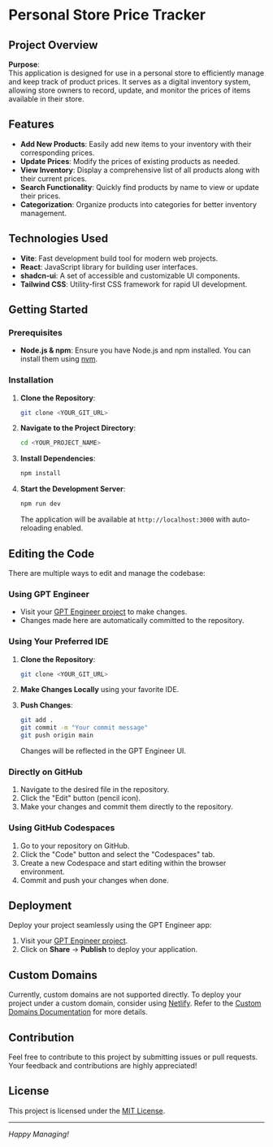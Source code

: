 # Personal Store Price Tracker

## Project Overview

**Purpose**:  
This application is designed for use in a personal store to efficiently manage and keep track of product prices. It serves as a digital inventory system, allowing store owners to record, update, and monitor the prices of items available in their store.

## Features

- **Add New Products**: Easily add new items to your inventory with their corresponding prices.
- **Update Prices**: Modify the prices of existing products as needed.
- **View Inventory**: Display a comprehensive list of all products along with their current prices.
- **Search Functionality**: Quickly find products by name to view or update their prices.
- **Categorization**: Organize products into categories for better inventory management.

## Technologies Used

- **Vite**: Fast development build tool for modern web projects.
- **React**: JavaScript library for building user interfaces.
- **shadcn-ui**: A set of accessible and customizable UI components.
- **Tailwind CSS**: Utility-first CSS framework for rapid UI development.

## Getting Started

### Prerequisites

- **Node.js & npm**: Ensure you have Node.js and npm installed. You can install them using [nvm](https://github.com/nvm-sh/nvm#installing-and-updating).

### Installation

1. **Clone the Repository**:
    ```sh
    git clone <YOUR_GIT_URL>
    ```

2. **Navigate to the Project Directory**:
    ```sh
    cd <YOUR_PROJECT_NAME>
    ```

3. **Install Dependencies**:
    ```sh
    npm install
    ```

4. **Start the Development Server**:
    ```sh
    npm run dev
    ```

    The application will be available at `http://localhost:3000` with auto-reloading enabled.

## Editing the Code

There are multiple ways to edit and manage the codebase:

### Using GPT Engineer

- Visit your [GPT Engineer project](https://gptengineer.app/projects/d8cb689e-8e50-40b0-9ab3-b4f578cb6723/improve) to make changes.
- Changes made here are automatically committed to the repository.

### Using Your Preferred IDE

1. **Clone the Repository**:
    ```sh
    git clone <YOUR_GIT_URL>
    ```

2. **Make Changes Locally** using your favorite IDE.

3. **Push Changes**:
    ```sh
    git add .
    git commit -m "Your commit message"
    git push origin main
    ```

    Changes will be reflected in the GPT Engineer UI.

### Directly on GitHub

1. Navigate to the desired file in the repository.
2. Click the "Edit" button (pencil icon).
3. Make your changes and commit them directly to the repository.

### Using GitHub Codespaces

1. Go to your repository on GitHub.
2. Click the "Code" button and select the "Codespaces" tab.
3. Create a new Codespace and start editing within the browser environment.
4. Commit and push your changes when done.

## Deployment

Deploy your project seamlessly using the GPT Engineer app:

1. Visit your [GPT Engineer project](https://gptengineer.app/projects/d8cb689e-8e50-40b0-9ab3-b4f578cb6723/improve).
2. Click on **Share** -> **Publish** to deploy your application.

## Custom Domains

Currently, custom domains are not supported directly. To deploy your project under a custom domain, consider using [Netlify](https://www.netlify.com/). Refer to the [Custom Domains Documentation](https://docs.gptengineer.app/tips-tricks/custom-domain/) for more details.

## Contribution

Feel free to contribute to this project by submitting issues or pull requests. Your feedback and contributions are highly appreciated!

## License

This project is licensed under the [MIT License](LICENSE).

---
*Happy Managing!*
